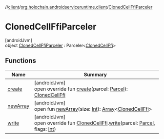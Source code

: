 //[client](../../../index.md)/[org.holochain.androidserviceruntime.client](../index.md)/[ClonedCellFfiParceler](index.md)

# ClonedCellFfiParceler

[androidJvm]\
object [ClonedCellFfiParceler](index.md) : Parceler&lt;[ClonedCellFfi](../-cloned-cell-ffi/index.md)&gt;

## Functions

| Name | Summary |
|---|---|
| [create](create.md) | [androidJvm]<br>open override fun [create](create.md)(parcel: [Parcel](https://developer.android.com/reference/kotlin/android/os/Parcel.html)): [ClonedCellFfi](../-cloned-cell-ffi/index.md) |
| [newArray](../-app-binder-unauthorized-exception-parceler/index.md#-1206408188%2FFunctions%2F275946699) | [androidJvm]<br>open fun [newArray](../-app-binder-unauthorized-exception-parceler/index.md#-1206408188%2FFunctions%2F275946699)(size: [Int](https://kotlinlang.org/api/core/kotlin-stdlib/kotlin/-int/index.html)): [Array](https://kotlinlang.org/api/core/kotlin-stdlib/kotlin/-array/index.html)&lt;[ClonedCellFfi](../-cloned-cell-ffi/index.md)&gt; |
| [write](write.md) | [androidJvm]<br>open override fun [ClonedCellFfi](../-cloned-cell-ffi/index.md).[write](write.md)(parcel: [Parcel](https://developer.android.com/reference/kotlin/android/os/Parcel.html), flags: [Int](https://kotlinlang.org/api/core/kotlin-stdlib/kotlin/-int/index.html)) |